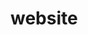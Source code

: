 # website

<!--

nodemon -e go,html,css,js,svg -x "dotenv go run ./development/build.go"

add pub/sub topic with terraform
create service account + creds for function
upload function with terraform
add github link/you are here?
add comments
add diagram

 -->
